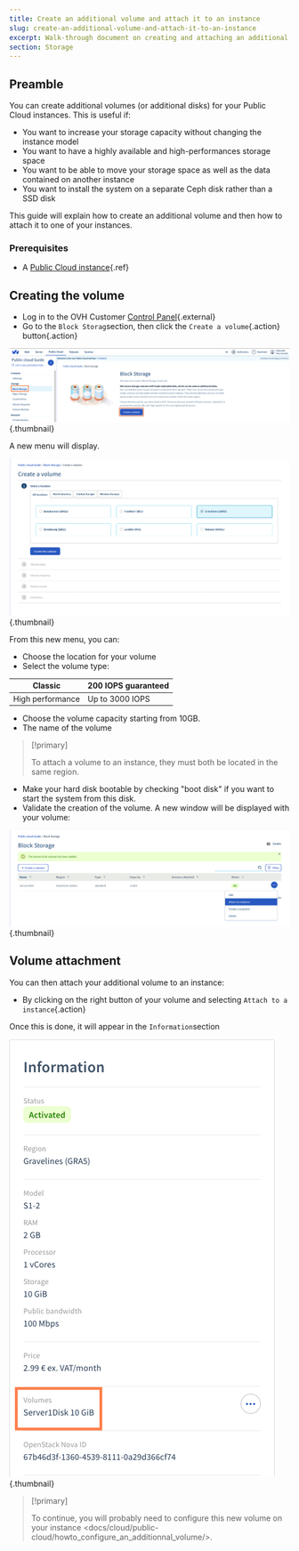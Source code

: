 ```yaml
---
title: Create an additional volume and attach it to an instance
slug: create-an-additional-volume-and-attach-it-to-an-instance
excerpt: Walk-through document on creating and attaching an additional hard disk to a cloud server.
section: Storage
---
```



## Preamble
You can create additional volumes (or additional disks) for your Public Cloud instances. This is useful if:

- You want to increase your storage capacity without changing the instance model
- You want to have a highly available and high-performances storage space
- You want to be able to move your storage space as well as the data contained on another instance
- You want to install the system on a separate Ceph disk rather than a SSD disk

This guide will explain how to create an additional volume and then how to attach it to one of your instances.


### Prerequisites
- A [Public Cloud instance](../first_steps_start_my_first_server_within_3_minutes/guide.en-gb.md){.ref}


## Creating the volume
- Log in to the OVH Customer [Control Panel](https://www.ovh.com/manager/public-cloud/){.external}
- Go to the `Block Storag`section, then click the `Create a volume`{.action} button{.action}

![public-cloud](images/attach-volume-1.png){.thumbnail}

A new menu will display.

![public-cloud](images/attach-volume-2.png){.thumbnail}


From this new menu, you can:

- Choose the location for your volume
- Select the volume type:

|Classic|200 IOPS guaranteed|
|---|---|
|High performance|Up to 3000 IOPS|

- Choose the volume capacity starting from 10GB.
- The name of the volume


> [!primary]
>
> To attach a volume to an instance, they must both
> be located in the same region.
> 

- Make your hard disk bootable by checking "boot disk" if you want to start the system from this disk.
- Validate the creation of the volume.
A new window will be displayed with your volume:

![public-cloud](images/attach-volume-7.png){.thumbnail}



## Volume attachment
You can then attach your additional volume to an instance:

- By clicking on the right button of your volume and selecting `Attach to a instance`{.action}

Once this is done, it will appear in the `Information`section


![public-cloud](images/attach-volume-9.png){.thumbnail}



> [!primary]
>
> To continue, you will probably need to configure this
> new volume on your instance
> <docs/cloud/public-cloud/howto_configure_an_additionnal_volume/>.
> 
